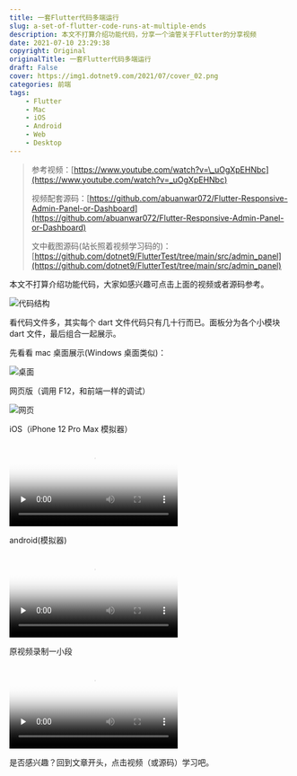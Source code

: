 ```yaml
---
title: 一套Flutter代码多端运行
slug: a-set-of-flutter-code-runs-at-multiple-ends
description: 本文不打算介绍功能代码，分享一个油管关于Flutter的分享视频
date: 2021-07-10 23:29:38
copyright: Original
originalTitle: 一套Flutter代码多端运行
draft: False
cover: https://img1.dotnet9.com/2021/07/cover_02.png
categories: 前端
tags: 
    - Flutter
    - Mac
    - iOS
    - Android
    - Web
    - Desktop
---
```


> 参考视频：[https://www.youtube.com/watch?v=\_uOgXpEHNbc](https://www.youtube.com/watch?v=_uOgXpEHNbc)
>
> 视频配套源码：[https://github.com/abuanwar072/Flutter-Responsive-Admin-Panel-or-Dashboard](https://github.com/abuanwar072/Flutter-Responsive-Admin-Panel-or-Dashboard)
>
> 文中截图源码(站长照着视频学习码的)：[https://github.com/dotnet9/FlutterTest/tree/main/src/admin_panel](https://github.com/dotnet9/FlutterTest/tree/main/src/admin_panel)

本文不打算介绍功能代码，大家如感兴趣可点击上面的视频或者源码参考。

![代码结构](https://img1.dotnet9.com/2021/07/0201.jpeg)

看代码文件多，其实每个 dart 文件代码只有几十行而已。面板分为各个小模块 dart 文件，最后组合一起展示。

先看看 mac 桌面展示(Windows 桌面类似)：

![桌面](https://img1.dotnet9.com/2021/07/0202.jpeg)

网页版（调用 F12，和前端一样的调试）

![网页](https://img1.dotnet9.com/2021/07/0203.jpeg)

iOS（iPhone 12 Pro Max 模拟器）

<video id="video" controls="" preload="none" poster="https://img1.dotnet9.com/2021/07/0204.png">
  <source id="mp4" src="https://img1.dotnet9.com/2021/07/0204.mp4" type="video/mp4">
</video>

android(模拟器)

<video id="video" controls="" preload="none" poster="https://img1.dotnet9.com/2021/07/0205.png">
  <source id="mp4" src="https://img1.dotnet9.com/2021/07/0205.mp4" type="video/mp4">
</video>

原视频录制一小段

<video id="video" controls="" preload="none" poster="https://img1.dotnet9.com/2021/07/0206.png">
  <source id="mp4" src="https://img1.dotnet9.com/2021/07/0206.mp4" type="video/mp4">
</video>

是否感兴趣？回到文章开头，点击视频（或源码）学习吧。
